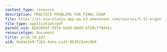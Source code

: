 ```yaml
---
content_type: resource
description: PRACTICE PROBLEMS FOR FINAL EXAM
file: https://ol-ocw-studio-app-qa.s3.amazonaws.com/courses/5-12-organic-chemistry-i-spring-2003/0e8ae2e972b14ebaca334b3922e4c9b9_prob_10.pdf
file_type: application/pdf
parent_uid: 6b83069f-89f0-bb88-88d8-6f10cf79445c
resourcetype: Document
title: prob_10.pdf
uid: 0e8ae2e9-72b1-4eba-ca33-4b3922e4c9b9
---
```

